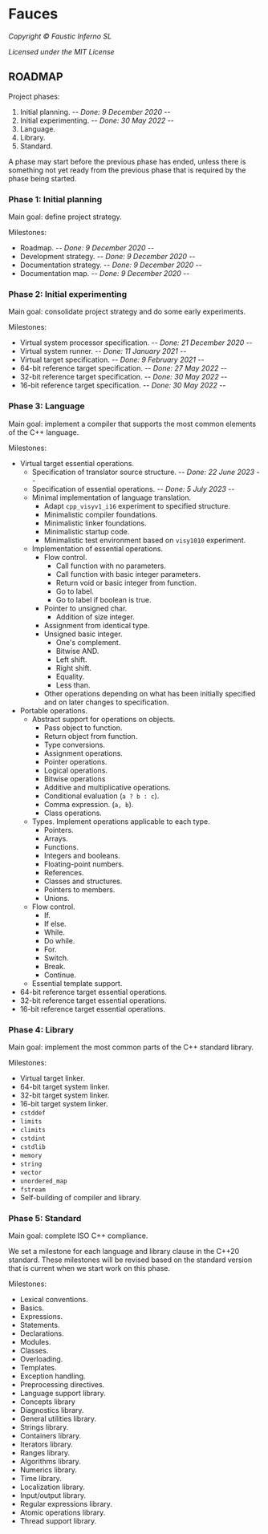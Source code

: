 # Fauces

*Copyright © Faustic Inferno SL*

*Licensed under the MIT License*

## ROADMAP

Project phases:

1. Initial planning. -- *Done: 9 December 2020* --
2. Initial experimenting. -- *Done: 30 May 2022* --
3. Language.
4. Library.
5. Standard.

A phase may start before the previous phase has ended, unless there is something
not yet ready from the previous phase that is required by the phase being
started.

### Phase 1: Initial planning

Main goal: define project strategy.

Milestones:

* Roadmap. -- *Done: 9 December 2020* --
* Development strategy. -- *Done: 9 December 2020* --
* Documentation strategy. -- *Done: 9 December 2020* --
* Documentation map. -- *Done: 9 December 2020* --

### Phase 2: Initial experimenting

Main goal: consolidate project strategy and do some early experiments.

Milestones:

* Virtual system processor specification. -- *Done: 21 December 2020* --
* Virtual system runner. -- *Done: 11 January 2021* --
* Virtual target specification. -- *Done: 9 February 2021* --
* 64-bit reference target specification. -- *Done: 27 May 2022* --
* 32-bit reference target specification. -- *Done: 30 May 2022* --
* 16-bit reference target specification. -- *Done: 30 May 2022* --

### Phase 3: Language

Main goal: implement a compiler that supports the most common elements of the
C++ language.

Milestones:

* Virtual target essential operations.
    * Specification of translator source structure. -- *Done: 22 June 2023* --
    * Specification of essential operations. -- *Done: 5 July 2023* --
    * Minimal implementation of language translation.
        * Adapt `cpp_visyv1_i16` experiment to specified structure.
        * Minimalistic compiler foundations.
        * Minimalistic linker foundations.
        * Minimalistic startup code.
        * Minimalistic test environment based on `visy1010` experiment.
    * Implementation of essential operations.
        * Flow control.
            * Call function with no parameters.
            * Call function with basic integer parameters.
            * Return void or basic integer from function.
            * Go to label.
            * Go to label if boolean is true.
        * Pointer to unsigned char.
            * Addition of size integer.
        * Assignment from identical type.
        * Unsigned basic integer.
            * One's complement.
            * Bitwise AND.
            * Left shift.
            * Right shift.
            * Equality.
            * Less than.
        * Other operations depending on what has been initially specified and on later changes to specification.
* Portable operations.
    * Abstract support for operations on objects.
        * Pass object to function.
        * Return object from function.
        * Type conversions.
        * Assignment operations.
        * Pointer operations.
        * Logical operations.
        * Bitwise operations 
        * Additive and multiplicative operations.
        * Conditional evaluation (`a ? b : c`).
        * Comma expression. (`a, b`).
        * Class operations.
    * Types. Implement operations applicable to each type.
        * Pointers.
        * Arrays.
        * Functions.
        * Integers and booleans.
        * Floating-point numbers.
        * References.
        * Classes and structures.
        * Pointers to members.
        * Unions.
    * Flow control.
        * If.
        * If else.
        * While.
        * Do while.
        * For.
        * Switch.
        * Break.
        * Continue.
    * Essential template support.
* 64-bit reference target essential operations.
* 32-bit reference target essential operations.
* 16-bit reference target essential operations.

### Phase 4: Library

Main goal: implement the most common parts of the C++ standard library.

Milestones:

* Virtual target linker.
* 64-bit target system linker.
* 32-bit target system linker.
* 16-bit target system linker.
* `cstddef`
* `limits`
* `climits`
* `cstdint`
* `cstdlib`
* `memory`
* `string`
* `vector`
* `unordered_map`
* `fstream`
* Self-building of compiler and library.

### Phase 5: Standard

Main goal: complete ISO C++ compliance.

We set a milestone for each language and library clause in the C++20 standard. These milestones will be revised based on the standard version that is current when we start work on this phase.

Milestones:

* Lexical conventions.
* Basics.
* Expressions.
* Statements.
* Declarations.
* Modules.
* Classes.
* Overloading.
* Templates.
* Exception handling.
* Preprocessing directives.
* Language support library.
* Concepts library
* Diagnostics library.
* General utilities library.
* Strings library.
* Containers library.
* Iterators library.
* Ranges library.
* Algorithms library.
* Numerics library.
* Time library.
* Localization library.
* Input/output library.
* Regular expressions library.
* Atomic operations library.
* Thread support library.
